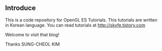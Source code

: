 Introduce
--------------
This is a code repository for OpenGL ES Tutorials. 
This tutorials are written in Korean language.
You can read tutorials at http://skyfe.tistory.com

Welcome to visit that blog!

Thanks
SUNG-CHEOL KIM